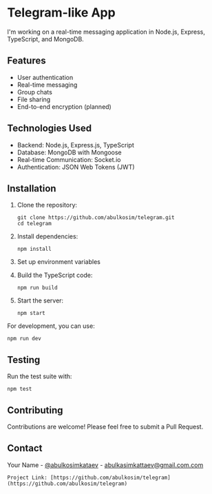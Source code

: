 # Telegram-like App

I'm working on a real-time messaging application in Node.js, Express, TypeScript, and MongoDB.

## Features

- User authentication
- Real-time messaging
- Group chats
- File sharing
- End-to-end encryption (planned)

## Technologies Used

- Backend: Node.js, Express.js, TypeScript
- Database: MongoDB with Mongoose
- Real-time Communication: Socket.io
- Authentication: JSON Web Tokens (JWT)

## Installation

1. Clone the repository:
   ```
   git clone https://github.com/abulkosim/telegram.git
   cd telegram
   ```

2. Install dependencies:
   ```
   npm install
   ```

3. Set up environment variables

4. Build the TypeScript code:
   ```
   npm run build
   ```

5. Start the server:
   ```
   npm start
   ```

For development, you can use:

```
npm run dev
```

## Testing

Run the test suite with:

```
npm test
```

## Contributing

Contributions are welcome! Please feel free to submit a Pull Request.

## Contact

Your Name - [@abulkosimkataev](https://twitter.com/abulkosimkataev) - abulkasimkattaev@gmail.com.com
```
Project Link: [https://github.com/abulkosim/telegram](https://github.com/abulkosim/telegram)
```